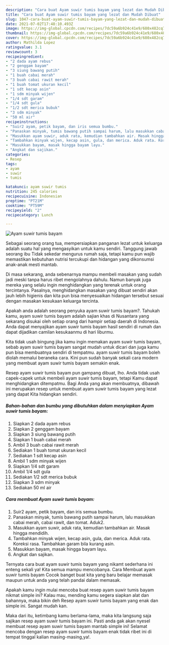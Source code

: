 ```yaml
---
description: "Cara buat Ayam suwir tumis bayam yang lezat dan Mudah Dibuat"
title: "Cara buat Ayam suwir tumis bayam yang lezat dan Mudah Dibuat"
slug: 1047-cara-buat-ayam-suwir-tumis-bayam-yang-lezat-dan-mudah-dibuat
date: 2021-07-02T17:48:10.493Z
image: https://img-global.cpcdn.com/recipes/7dc59a6b924c41e9/680x482cq70/ayam-suwir-tumis-bayam-foto-resep-utama.jpg
thumbnail: https://img-global.cpcdn.com/recipes/7dc59a6b924c41e9/680x482cq70/ayam-suwir-tumis-bayam-foto-resep-utama.jpg
cover: https://img-global.cpcdn.com/recipes/7dc59a6b924c41e9/680x482cq70/ayam-suwir-tumis-bayam-foto-resep-utama.jpg
author: Mathilda Lopez
ratingvalue: 3.1
reviewcount: 3
recipeingredient:
- "2 dada ayam rebus"
- "2 genggam bayam"
- "3 siung bawang putih"
- "1 buah cabai merah"
- "3 buah cabai rawit merah"
- "1 buah tomat ukuran kecil"
- "1 sdt kecap asin"
- "1 sdm minyak wijen"
- "1/4 sdt garam"
- "1/4 sdt gula"
- "1/2 sdt merica bubuk"
- "3 sdm minyak"
- "50 ml air"
recipeinstructions:
- "Suir2 ayam, petik bayam, dan iris semua bumbu."
- "Panaskan minyak, tumis bawang putih sampai harum, lalu masukkan cabai merah, cabai rawit, dan tomat. Aduk2."
- "Masukkan ayam suwir, aduk rata, kemudian tambahkan air. Masak hingga mendidih."
- "Tambahkan minyak wijen, kecap asin, gula, dan merica. Aduk rata. Koreksi rasa. Tambahkan garam bila kurang asin."
- "Masukkan bayam, masak hingga bayam layu."
- "Angkat dan sajikan."
categories:
- Resep
tags:
- ayam
- suwir
- tumis

katakunci: ayam suwir tumis 
nutrition: 245 calories
recipecuisine: Indonesian
preptime: "PT21M"
cooktime: "PT59M"
recipeyield: "2"
recipecategory: Lunch

---
```



![Ayam suwir tumis bayam](https://img-global.cpcdn.com/recipes/7dc59a6b924c41e9/680x482cq70/ayam-suwir-tumis-bayam-foto-resep-utama.jpg)

Sebagai seorang orang tua, mempersiapkan panganan lezat untuk keluarga adalah suatu hal yang mengasyikan untuk kamu sendiri. Tanggung jawab seorang ibu Tidak sekedar mengurus rumah saja, tetapi kamu pun wajib memastikan kebutuhan nutrisi tercukupi dan hidangan yang dikonsumsi anak-anak mesti mantab.

Di masa  sekarang, anda sebenarnya mampu membeli masakan yang sudah jadi meski tanpa harus ribet mengolahnya dahulu. Namun banyak juga mereka yang selalu ingin menghidangkan yang terenak untuk orang tercintanya. Pasalnya, menghidangkan masakan yang dibuat sendiri akan jauh lebih higienis dan kita pun bisa menyesuaikan hidangan tersebut sesuai dengan masakan kesukaan keluarga tercinta. 



Apakah anda adalah seorang penyuka ayam suwir tumis bayam?. Tahukah kamu, ayam suwir tumis bayam adalah sajian khas di Nusantara yang sekarang disukai oleh setiap orang dari hampir setiap daerah di Indonesia. Anda dapat menyajikan ayam suwir tumis bayam hasil sendiri di rumah dan dapat dijadikan camilan kesukaanmu di hari liburmu.

Kita tidak usah bingung jika kamu ingin memakan ayam suwir tumis bayam, sebab ayam suwir tumis bayam sangat mudah untuk dicari dan juga kamu pun bisa membuatnya sendiri di tempatmu. ayam suwir tumis bayam boleh diolah memalui beraneka cara. Kini pun sudah banyak sekali cara modern yang membuat ayam suwir tumis bayam semakin enak.

Resep ayam suwir tumis bayam pun gampang dibuat, lho. Anda tidak usah capek-capek untuk membeli ayam suwir tumis bayam, tetapi Kamu dapat menghidangkan ditempatmu. Bagi Anda yang akan membuatnya, dibawah ini merupakan resep untuk membuat ayam suwir tumis bayam yang lezat yang dapat Kita hidangkan sendiri.

<!--inarticleads1-->

##### Bahan-bahan dan bumbu yang dibutuhkan dalam menyiapkan Ayam suwir tumis bayam:

1. Siapkan 2 dada ayam rebus
1. Siapkan 2 genggam bayam
1. Siapkan 3 siung bawang putih
1. Siapkan 1 buah cabai merah
1. Ambil 3 buah cabai rawit merah
1. Sediakan 1 buah tomat ukuran kecil
1. Sediakan 1 sdt kecap asin
1. Ambil 1 sdm minyak wijen
1. Siapkan 1/4 sdt garam
1. Ambil 1/4 sdt gula
1. Sediakan 1/2 sdt merica bubuk
1. Siapkan 3 sdm minyak
1. Sediakan 50 ml air




<!--inarticleads2-->

##### Cara membuat Ayam suwir tumis bayam:

1. Suir2 ayam, petik bayam, dan iris semua bumbu.
1. Panaskan minyak, tumis bawang putih sampai harum, lalu masukkan cabai merah, cabai rawit, dan tomat. Aduk2.
1. Masukkan ayam suwir, aduk rata, kemudian tambahkan air. Masak hingga mendidih.
1. Tambahkan minyak wijen, kecap asin, gula, dan merica. Aduk rata. Koreksi rasa. Tambahkan garam bila kurang asin.
1. Masukkan bayam, masak hingga bayam layu.
1. Angkat dan sajikan.




Ternyata cara buat ayam suwir tumis bayam yang nikamt sederhana ini enteng sekali ya! Kita semua mampu mencobanya. Cara Membuat ayam suwir tumis bayam Cocok banget buat kita yang baru belajar memasak maupun untuk anda yang telah pandai dalam memasak.

Apakah kamu ingin mulai mencoba buat resep ayam suwir tumis bayam nikmat simple ini? Kalau mau, mending kamu segera siapkan alat dan bahannya, maka bikin deh Resep ayam suwir tumis bayam yang enak dan simple ini. Sangat mudah kan. 

Maka dari itu, ketimbang kamu berlama-lama, maka kita langsung saja sajikan resep ayam suwir tumis bayam ini. Pasti anda gak akan nyesel membuat resep ayam suwir tumis bayam mantab simple ini! Selamat mencoba dengan resep ayam suwir tumis bayam enak tidak ribet ini di tempat tinggal kalian masing-masing,ya!.

